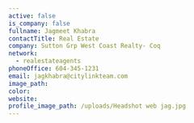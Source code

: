 ```yaml
---
active: false
is_company: false
fullname: Jagmeet Khabra
contactTitle: Real Estate
company: Sutton Grp West Coast Realty- Coq
network:
  - realestateagents
phoneOffice: 604-345-1231
email: jagkhabra@citylinkteam.com
image_path:
color:
website:
profile_image_path: /uploads/Headshot web jag.jpg
---
```

